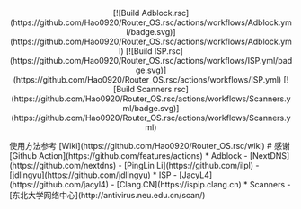 <p align="center">
[![Build Adblock.rsc](https://github.com/Hao0920/Router_OS.rsc/actions/workflows/Adblock.yml/badge.svg)](https://github.com/Hao0920/Router_OS.rsc/actions/workflows/Adblock.yml)
[![Build ISP.rsc](https://github.com/Hao0920/Router_OS.rsc/actions/workflows/ISP.yml/badge.svg)](https://github.com/Hao0920/Router_OS.rsc/actions/workflows/ISP.yml)
[![Build Scanners.rsc](https://github.com/Hao0920/Router_OS.rsc/actions/workflows/Scanners.yml/badge.svg)](https://github.com/Hao0920/Router_OS.rsc/actions/workflows/Scanners.yml)  
</p>
使用方法参考 [Wiki](https://github.com/Hao0920/Router_OS.rsc/wiki)
# 感谢
[Github Action](https://github.com/features/actions)
* Adblock
  - [NextDNS](https://github.com/nextdns)
  - [PingLin Li](https://github.com/ilpl)
  - [jdlingyu](https://github.com/jdlingyu)
* ISP
  - [JacyL4](https://github.com/jacyl4)
  - [Clang.CN](https://ispip.clang.cn)
* Scanners
  - [东北大学网络中心](http://antivirus.neu.edu.cn/scan/)
